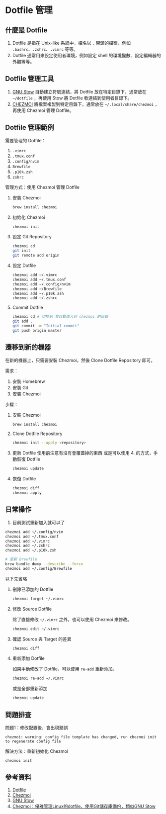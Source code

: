 # Dotfile 管理

## 什麼是 Dotfile

1. Dotfile 是指在 Unix-like 系統中，檔名以 `.` 開頭的檔案，例如 `.bashrc`、`.zshrc`、`.vimrc` 等等。
2. Dotfile 通常用來設定使用者環境，例如設定 shell 的環境變數、設定編輯器的外觀等等。

## Dotfile 管理工具

1. [GNU Stow](https://www.gnu.org/software/stow/)
    自動建立符號連結，將 Dotfile 放在特定目錄下，通常放在 `~/dotfile` ，再使用 Stow 將 Dotfile 軟連結到使用者目錄下。
2. [CHEZMOI](https://www.chezmoi.io/)
    將檔案複製到特定目錄下，通常放在 `~/.local/share/chezmoi` ，再使用 Chezmoi 管理 Dotfile。

## Dotfile 管理範例

需要管理的 Dotfile：

1. `.vimrc`
2. `.tmux.conf`
3. `.config/nvim`
4. `Brewfile`
5. `.p10k.zsh`
6. `zshrc`

管理方式：使用 Chezmoi 管理 Dotfile

1. 安裝 Chezmoi

    ```bash
    brew install chezmoi
    ```

2. 初始化 Chezmoi

    ```bash
    chezmoi init
    ```

3. 設定 Git Repository

    ```bash
    chezmoi cd
    git init
    git remote add origin
    ```

4. 設定 Dotfile

    ```bash
    chezmoi add ~/.vimrc
    chezmoi add ~/.tmux.conf
    chezmoi add ~/.config/nvim
    chezmoi add ~/Brewfile
    chezmoi add ~/.p10k.zsh
    chezmoi add ~/.zshrc
    ```

5. Commit Dotfile

    ```bash
    chezmoi cd # 切換到 會自動進入到 chezmoi 的目錄
    git add .
    git commit -m "Initial commit"
    git push origin master
    ```

## 遷移到新的機器

在新的機器上，只需要安裝 Chezmoi，然後 Clone Dotfile Repository 即可。

需求：

1. 安裝 Homebrew
2. 安裝 Git
3. 安裝 Chezmoi

步驟：

1. 安裝 Chezmoi

    ```bash
    brew install chezmoi
    ```

2. Clone Dotfile Repository

    ```bash
    chezmoi init --apply <repository>
    ```

3. 更新 Dotfile
    使用前注意有沒有會覆蓋掉的東西
    或是可以使用 4. 的方式，手動恢復 Dotfile

    ```bash
    chezmoi update
    ```

4. 恢復 Dotfile

    ```bash
    chezmoi diff
    chezmoi apply
    ```

## 日常操作

1. 目前測試重新加入就可以了

```bash
chezmoi add ~/.config/nvim
chezmoi add ~/.tmux.conf
chezmoi add ~/.vimrc
chezmoi add ~/.zshrc
chezmoi add ~/.p10k.zsh

# 更新 Brewfile
brew bundle dump --describe --force
chezmoi add ~/.config/Brewfile
```

以下先省略

1. 刪除已添加的 Dotfile

    ```bash
    chezmoi forget ~/.vimrc
    ```

2. 修改 Source Dotfile

    除了直接修改 `~/.vimrc` 之外，也可以使用 Chezmoi 來修改。

    ```bash
    chezmoi edit ~/.vimrc
    ```

3. 確認 Source 與 Target 的差異

    ```bash
    chezmoi diff
    ```

4. 重新添加 Dotfile

    如果手動修改了 Dotfile，可以使用 `re-add` 重新添加。

    ```bash
    chezmoi re-add ~/.vimrc
    ```

    或是全部重新添加

    ```bash
    chezmoi update
    ```

## 問題排查

問題1：修改配置後，會出現錯誤

`chezmoi: warning: config file template has changed, run chezmoi init to regenerate config file`

解決方法：重新初始化 Chezmoi

```bash
chezmoi init
```

## 參考資料

1. [Dotfile](https://wiki.archlinux.org/index.php/Dotfiles)
2. [Chezmoi](https://www.chezmoi.io/quick-start/)
3. [GNU Stow](https://www.gnu.org/software/stow/)
4. [Chezmoi：優雅管理Linux的dotfile，使用Git儲存庫備份，類似GNU Stow](https://ivonblog.com/posts/chezmoi-manage-dotfiles/)
